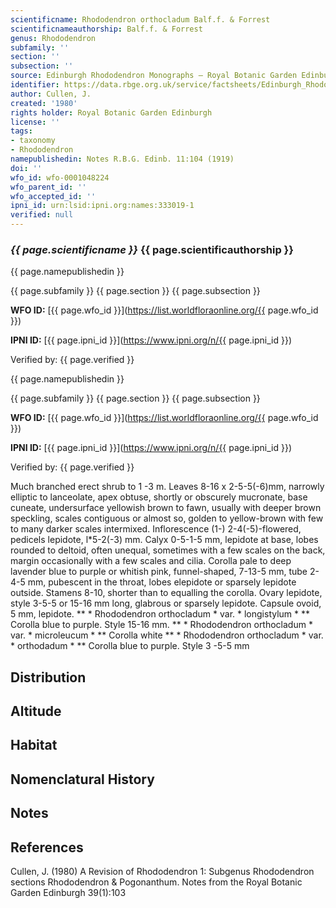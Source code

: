 ```yaml
---
scientificname: Rhododendron orthocladum Balf.f. & Forrest
scientificnameauthorship: Balf.f. & Forrest
genus: Rhododendron
subfamily: ''
section: ''
subsection: ''
source: Edinburgh Rhododendron Monographs – Royal Botanic Garden Edinburgh
identifier: https://data.rbge.org.uk/service/factsheets/Edinburgh_Rhododendron_Monographs.xhtml
author: Cullen, J.
created: '1980'
rights holder: Royal Botanic Garden Edinburgh
license: ''
tags:
- taxonomy
- Rhododendron
namepublishedin: Notes R.B.G. Edinb. 11:104 (1919)
doi: ''
wfo_id: wfo-0001048224
wfo_parent_id: ''
wfo_accepted_id: ''
ipni_id: urn:lsid:ipni.org:names:333019-1
verified: null
---
```

### _{{ page.scientificname }}_ {{ page.scientificauthorship }}
 {{ page.namepublishedin }}

{{ page.subfamily }} {{ page.section }} {{ page.subsection }}

**WFO ID:** [{{ page.wfo_id }}](https://list.worldfloraonline.org/{{ page.wfo_id }})

**IPNI ID:** [{{ page.ipni_id }}](https://www.ipni.org/n/{{ page.ipni_id }})

Verified by: {{ page.verified }}

 {{ page.namepublishedin }}

{{ page.subfamily }} {{ page.section }} {{ page.subsection }}

**WFO ID:** [{{ page.wfo_id }}](https://list.worldfloraonline.org/{{ page.wfo_id }})

**IPNI ID:** [{{ page.ipni_id }}](https://www.ipni.org/n/{{ page.ipni_id }})

Verified by: {{ page.verified }}



Much branched erect shrub to 1 -3 m. Leaves 8-16 x 2-5-5(-6)mm, narrowly elliptic to lanceolate, apex obtuse, shortly or obscurely mucronate, base cuneate, undersurface yellowish brown to fawn, usually with deeper brown speckling, scales contiguous or almost so, golden to yellow-brown with few to many darker scales intermixed. Inflorescence (1-) 2-4(-5)-flowered, pedicels lepidote, l*5-2(-3) mm. Calyx 0-5-1-5 mm, lepidote at base, lobes rounded to deltoid, often unequal, sometimes with a few scales on the back, margin occasionally with a few scales and cilia. Corolla pale to deep lavender blue to purple or whitish pink, funnel-shaped, 7-13-5 mm, tube 2-4-5 mm, pubescent in the throat, lobes elepidote or sparsely lepidote outside. Stamens 8-10, shorter than to equalling the corolla. Ovary lepidote, style 3-5-5 or 15-16 mm long, glabrous or sparsely lepidote. Capsule ovoid, 5 mm, lepidote. ** * Rhododendron orthocladum * var. * longistylum * ** Corolla blue to purple. Style 15-16 mm. ** * Rhododendron orthocladum * var. * microleucum * ** Corolla white ** * Rhododendron orthocladum * var. * orthodadum * ** Corolla blue to purple. Style 3 -5-5 mm

## Distribution


## Altitude


## Habitat


## Nomenclatural History

                       
## Notes


## References

Cullen, J. (1980) A Revision of Rhododendron 1: Subgenus Rhododendron sections Rhododendron & Pogonanthum. Notes from the Royal Botanic Garden Edinburgh 39(1):103
